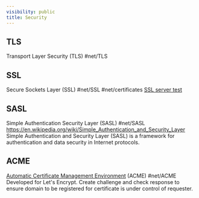 ```yaml
---
visibility: public
title: Security
---
```

## TLS

Transport Layer Security (TLS) #net/TLS

## SSL

Secure Sockets Layer (SSL) #net/SSL #net/certificates
[SSL server test](https://www.ssllabs.com/ssltest/analyze.html)

## SASL

Simple Authentication Security Layer (SASL) #net/SASL
<https://en.wikipedia.org/wiki/Simple_Authentication_and_Security_Layer>
Simple Authentication and Security Layer (SASL) is a framework for authentication and data security in Internet protocols.

## ACME

[Automatic Certificate Management Environment](https://en.wikipedia.org/wiki/Automatic_Certificate_Management_Environment) (ACME) #net/ACME
Developed for Let's Encrypt. Create challenge and check response to ensure domain to be registered for certificate is under control of requester.
